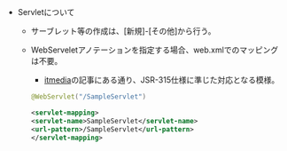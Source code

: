 *   Servletについて
    -   サーブレット等の作成は、[新規]-[その他]から行う。
    -   WebServeletアノテーションを指定する場合、web.xmlでのマッピングは不要。
        -   [itmedia](https://atmarkit.itmedia.co.jp/ait/articles/1104/12/news134.html)の記事にある通り、JSR-315仕様に準じた対応となる模様。

        ```java
        @WebServlet("/SampleServlet")
        ```

        ```xml
        <servlet-mapping>
        <servlet-name>SampleServlet</servlet-name>
        <url-pattern>/SampleServlet</url-pattern>
        </servlet-mapping>
        ```
